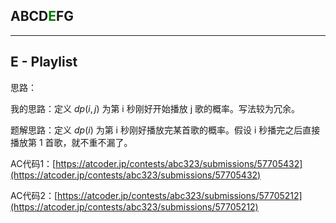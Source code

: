 ## ABCD<font color=green>E</font>FG

---

## E - Playlist

思路：

我的思路：定义 $dp(i, j)$ 为第 i 秒刚好开始播放 j 歌的概率。写法较为冗余。

题解思路：定义 $dp(i)$ 为第 i 秒刚好播放完某首歌的概率。假设 i 秒播完之后直接播放第 1 首歌，就不重不漏了。

AC代码1：[https://atcoder.jp/contests/abc323/submissions/57705432](https://atcoder.jp/contests/abc323/submissions/57705432)

AC代码2：[https://atcoder.jp/contests/abc323/submissions/57705212](https://atcoder.jp/contests/abc323/submissions/57705212)